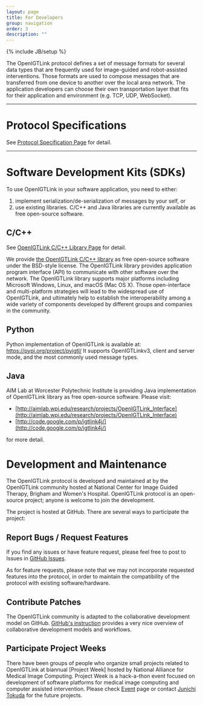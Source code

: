 ```yaml
---
layout: page
title: For Developers
group: navigation
order: 3
description: ""
---
```

{% include JB/setup %}


The OpenIGTLink protocol defines a set of message formats for several data types
that are frequently used for image-guided and robot-assisted interventions.
Those formats are used to compose messages that are transferred from one device
to another over the local area network. The application developers can choose
their own transportation layer that fits for their application and environment
(e.g. TCP, UDP, WebSocket).


--------------------------------------------------------------------------------

Protocol Specifications
=======================

See [Protocol Specification Page](spec) for detail.


--------------------------------------------------------------------------------

Software Development Kits (SDKs)
================================

To use OpenIGTLink in your software application, you need to either:
1) implement serialization/de-serialization of messages by your self, or
2) use existing libraries. C/C++ and Java libraries are currently available
as free open-source software.


C/C++
-----

See [OpenIGTLink C/C++ Library Page](cpplib) for detail.

We provide [the OpenIGTLink C/C++ library](cpplib)
as free open-source software under the BSD-style license. The OpenIGTLink library
provides application program interface (API) to communicate with other software
over the network. The OpenIGTLink library supports major platforms including
Microsoft Windows, Linux, and macOS (Mac OS X). Those open-interface and 
multi-platform strategies will lead to the widespread use of OpenIGTLink, and
ultimately help to establish the interoperability among a wide variety of
components developed by different groups and companies in the community.

Python
------

Python implementation of OpenIGTLink is available at: https://pypi.org/project/pyigtl/
It supports OpenIGTLinkv3, client and server mode, and the most commonly used message types.

Java
----

AIM Lab at Worcester Polytechnic Institute is providing Java implementation of
OpenIGTLink library as free open-source software. Please visit:

* [http://aimlab.wpi.edu/research/projects/OpenIGTLink_Interface](http://aimlab.wpi.edu/research/projects/OpenIGTLink_Interface)
* [http://code.google.com/p/igtlink4j/](http://code.google.com/p/igtlink4j/)

for more detail.

Development and Maintenance
===========================

The OpenIGTLink protocol is developed and maintained at by the OpenIGTLink
community hosted at National Center for Image Guided Therapy, Brigham and Women's Hospital.
OpenIGTLink protocol is an open-source project; anyone is welcome to join the development.

The project is hosted at GitHub. There are several ways to participate the project:

Report Bugs / Request Features
------------------------------

If you find any issues or have feature request, please feel free to post to Issues in
[GitHub Issues](https://github.com/openigtlink/OpenIGTLink/issues).

As for feature requests, please note that we may not incorporate requested features
into the protocol, in order to maintain the compatibility of the protocol
with existing software/hardware. 

Contribute Patches
------------------

The OpenIGTLink community is adapted to the collaborative development model on GitHub.
[GitHub's instruction](https://help.github.com/articles/about-collaborative-development-models/)
provides a very nice overview of collaborative development models and workflows.

Participate Project Weeks
-------------------------

There have been groups of people who organize small projects related to OpenIGTLink
at biannual [Project Week] hosted by National Alliance for Medical Image Computing.
Project Week is a hack-a-thon event focused on development of software platforms for
medical image computing and computer assisted intervention. Please check [Event](/events/)
page or contact [Junichi Tokuda](http://www.spl.harvard.edu/pages/People/tokuda) for the future projects.





